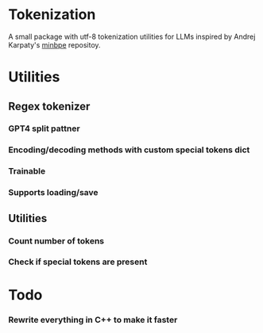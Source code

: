 # Tokenization
A small package with utf-8 tokenization utilities for LLMs inspired by Andrej Karpaty's [minbpe][0] repositoy.

# Utilities
## Regex tokenizer
### GPT4 split pattner
### Encoding/decoding methods with custom special tokens dict
### Trainable
### Supports loading/save
## Utilities
### Count number of tokens
### Check if special tokens are present



# Todo
### Rewrite everything in C++ to make it faster

[0]: https://github.com/karpathy/minbpe
